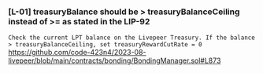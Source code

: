 ### [L-01] treasuryBalance should be > treasuryBalanceCeiling instead of >= as stated in the LIP-92
``Check the current LPT balance on the Livepeer Treasury. If the balance > treasuryBalanceCeiling, set treasuryRewardCutRate = 0 ``
https://github.com/code-423n4/2023-08-livepeer/blob/main/contracts/bonding/BondingManager.sol#L873